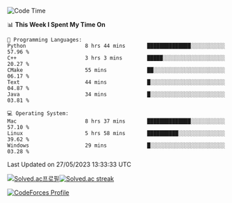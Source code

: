 
<!--START_SECTION:waka-->
![Code Time](http://img.shields.io/badge/Code%20Time-2%2C712%20hrs%2045%20mins-blue)

📊 **This Week I Spent My Time On** 

```text
💬 Programming Languages: 
Python                   8 hrs 44 mins       ██████████████░░░░░░░░░░░   57.96 % 
C++                      3 hrs 3 mins        █████░░░░░░░░░░░░░░░░░░░░   20.27 % 
CMake                    55 mins             ██░░░░░░░░░░░░░░░░░░░░░░░   06.17 % 
Text                     44 mins             █░░░░░░░░░░░░░░░░░░░░░░░░   04.87 % 
Java                     34 mins             █░░░░░░░░░░░░░░░░░░░░░░░░   03.81 % 

💻 Operating System: 
Mac                      8 hrs 37 mins       ██████████████░░░░░░░░░░░   57.10 % 
Linux                    5 hrs 58 mins       ██████████░░░░░░░░░░░░░░░   39.62 % 
Windows                  29 mins             █░░░░░░░░░░░░░░░░░░░░░░░░   03.28 % 
```


 Last Updated on 27/05/2023 13:33:33 UTC
<!--END_SECTION:waka-->


[![Solved.ac프로필](http://mazassumnida.wtf/api/generate_badge?boj=hckim96)](https://solved.ac/hckim96)[![Solved.ac streak](http://mazandi.herokuapp.com/api?handle=hckim96&theme=dark)](https://solved.ac/hckim96)


[![CodeForces Profile](https://cf.leed.at?id=hckim96)](https://codeforces.com/profile/hckim96)

